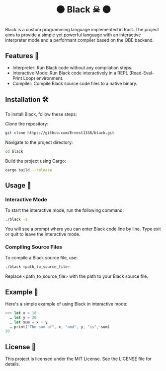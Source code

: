 # <p align="center">⚫️ Black ☠︎︎ ⚫️</p>
Black is a custom programming language implemented in Rust. The project aims to provide a simple yet powerful language with an interactive interpreter mode and a performant compiler based on the QBE backend.

## Features 🌟
- Interpreter: Run Black code without any compilation steps.
- Interactive Mode: Run Black code interactively in a REPL (Read-Eval-Print Loop) environment.
- Compiler: Compile Black source code files to a native binary.

## Installation 🛠️
To install Black, follow these steps:

Clone the repository:
```sh
git clone https://github.com/Ernest1338/black.git
```

Navigate to the project directory:
```sh
cd black
```

Build the project using Cargo:
```sh
cargo build --release
```

## Usage 🚀
### Interactive Mode
To start the interactive mode, run the following command:
```sh
./black -i
```

You will see a prompt where you can enter Black code line by line. Type exit or quit to leave the interactive mode.

### Compiling Source Files
To compile a Black source file, use:
```sh
./black <path_to_source_file>
```
Replace <path_to_source_file> with the path to your Black source file.

## Example 📘
Here's a simple example of using Black in interactive mode:

```rust
>>> let x = 10
  … let y = 20
  … let sum = x + y
  … print("The sum of", x, "and", y, "is", sum)
30
```

## License 📄
This project is licensed under the MIT License. See the LICENSE file for details.
